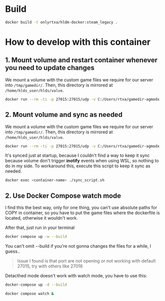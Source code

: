 # Build

```bash
docker build -t onlyrtxa/hldm-docker:steam_legacy .
```

# How to develop with this container

## 1. Mount volume and restart container whenever you need to update changes

We mount a volume with the custom game files we require for our server into `/tmp/gamedir/`. 
Then, this directory is mirrored at `/home/hlds_user/hlds/valve`.

```bash
docker run --rm -ti -p 27015:27015/udp -v C:/Users/rtxa/gamedir-agmodx:/tmp/gamedir/ onlyrtxa/hldm-docker:steam_legacy
```

## 2. Mount volume and sync as needed

We mount a volume with the custom game files we require for our server into `/tmp/gamedir/`. 
Then, this directory is mirrored at `/home/hlds_user/hlds/valve`.

```bash
docker run --rm -ti -p 27015:27015/udp -v C:/Users/rtxa/gamedir-agmodx:/tmp/gamedir/ onlyrtxa/hldm-docker:steam_legacy
```

It's synced just at startup, because I couldn't find a way to keep it sync because volume don't trigger **inotify** events
 when using WSL, so nothing to do in my side. To workaround this, execute this script to keep it sync as needed.

```bash
docker exec <container-name> ./sync_script.sh
```

## 2. Use Docker Compose watch mode

I find this the best way, only for one thing, you can't use absolute paths for COPY in container, so you have to put the game files where the dockerfile is located, otherwise it wouldn't work.

After that, just run in your terminal

```bash
docker compose up -w --build
```

You can't omit --build if you're not gonna changes the files for a while, I guess..

> Issue I found is that port are not opening or not working with default 27015, try with others like 27016


Detacthed mode doesn't work with watch mode, you have to use this:
```bash
docker-compose up -d --build

docker compose watch &
```